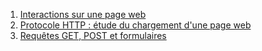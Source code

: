 1. [Interactions sur une page web](../6.1_Interactions_page_web/cours/)
2. [Protocole HTTP : étude du chargement d'une page web](../6.2_Protocole_HTTP/cours/)
3. [Requêtes GET, POST et formulaires](../6.3_Get_Post_Formulaires/cours/)